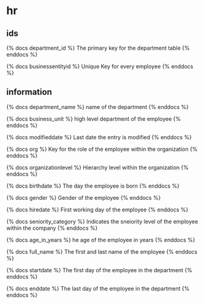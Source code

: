 # hr

## ids
{% docs department_id %}
The primary key for the department table
{% enddocs %}

{% docs businessentityid %}
Unique Key for every employee
{% enddocs %}




## information
{% docs department_name %}
name of the department
{% enddocs %}

{% docs business_unit %}
high level department of the employee
{% enddocs %}

{% docs modifieddate %}
Last date the entry is modified
{% enddocs %}

{% docs org %}
Key for the role of the employee within the organization
{% enddocs %}

{% docs organizationlevel %}
Hierarchy level within the organization
{% enddocs %}

{% docs birthdate %}
The day the employee is born
{% enddocs %}

{% docs gender %}
Gender of the employee
{% enddocs %}

{% docs hiredate %}
First working day of the employee
{% enddocs %}

{% docs seniority_category %}
Indicates the sneiority level of the employee within the company
{% enddocs %}

{% docs age_in_years %}
he age of the employee in years
{% enddocs %}

{% docs full_name %}
The first and last name of the employee
{% enddocs %}

{% docs startdate %}
The first day of the employee in the department
{% enddocs %}

{% docs enddate %}
The last day of the employee in the department
{% enddocs %}